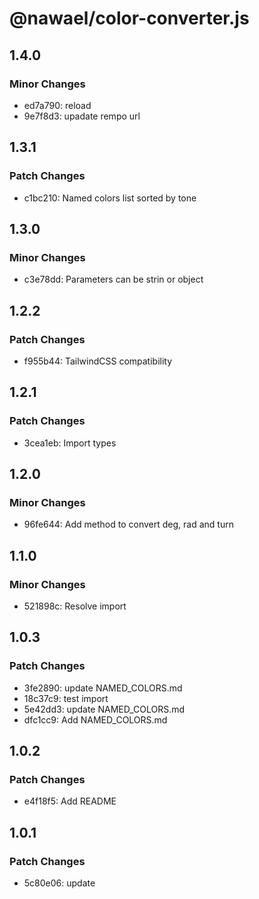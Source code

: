 # @nawael/color-converter.js

## 1.4.0

### Minor Changes

- ed7a790: reload
- 9e7f8d3: upadate rempo url

## 1.3.1

### Patch Changes

- c1bc210: Named colors list sorted by tone

## 1.3.0

### Minor Changes

- c3e78dd: Parameters can be strin or object

## 1.2.2

### Patch Changes

- f955b44: TailwindCSS compatibility

## 1.2.1

### Patch Changes

- 3cea1eb: Import types

## 1.2.0

### Minor Changes

- 96fe644: Add method to convert deg, rad and turn

## 1.1.0

### Minor Changes

- 521898c: Resolve import

## 1.0.3

### Patch Changes

- 3fe2890: update NAMED_COLORS.md
- 18c37c9: test import
- 5e42dd3: update NAMED_COLORS.md
- dfc1cc9: Add NAMED_COLORS.md

## 1.0.2

### Patch Changes

- e4f18f5: Add README

## 1.0.1

### Patch Changes

- 5c80e06: update
